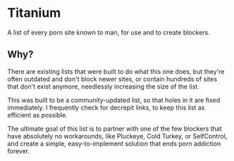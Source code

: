 # Titanium
A list of every porn site known to man, for use and to create blockers.

## Why?
There are existing lists that were built to do what this one does, but they're often outdated and don't block newer sites, or contain hundreds of sites that don't exist anymore, needlessly increasing the size of the list.

This was built to be a community-updated list, so that holes in it are fixed immediately. I frequently check for decrepit links, to keep this list as efficient as possible.

The ultimate goal of this list is to partner with one of the few blockers that have absolutely no workarounds, like Pluckeye, Cold Turkey, or SelfControl, and create a simple, easy-to-implement solution that ends porn addiction forever.
